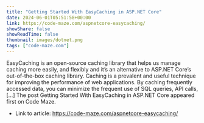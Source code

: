 ```yaml
---
title: "Getting Started With EasyCaching in ASP.NET Core"
date: 2024-06-01T05:51:58+00:00
link: https://code-maze.com/aspnetcore-easycaching/
showShare: false
showReadTime: false
thumbnail: images/dotnet.png
tags: ["code-maze.com"]
---
```

EasyCaching is an open-source caching library that helps us manage caching more easily, and flexibly and it’s an alternative to ASP.NET Core’s out-of-the-box caching library. Caching is a prevalent and useful technique for improving the performance of web applications. By caching frequently accessed data, you can minimize the frequent use of SQL queries, API calls, […]
The post Getting Started With EasyCaching in ASP.NET Core appeared first on Code Maze.

- Link to article: https://code-maze.com/aspnetcore-easycaching/